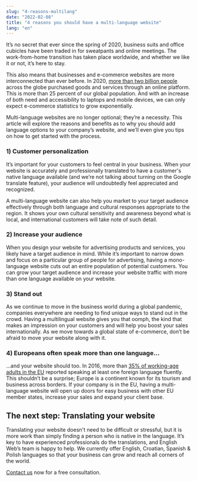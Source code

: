 ```yaml
---
slug: "4-reasons-multilang"
date: "2022-02-08"
title: "4 reasons you should have a multi-language website"
lang: "en"
---
```


It’s no secret that ever since the spring of 2020, business suits and office cubicles have been
traded in for sweatpants and online meetings. The work-from-home transition has taken place
worldwide, and whether we like it or not, it’s here to stay.

This also means that businesses and e-commerce websites are more interconnected than ever before.
In 2020, [more than two billion people](https://www.statista.com/topics/871/online-shopping/#dossierKeyfigures) 
across the globe purchased goods and services through an online platform. This is more than 25 percent of our
global population. And with an increase of both need and accessibility to laptops and mobile devices,
we can only expect e-commerce statistics to grow exponentially.

Multi-language websites are no longer optional; they’re a necessity. This article will
explore the reasons and benefits as to why you should add language options to your company’s
website, and we’ll even give you tips on how to get started with the process.

### 1) Customer personalization

It’s important for your customers to feel central in your business. When your website is accurately and
professionally translated to have a customer's native language available (and we’re not talking
about turning on the Google translate feature), your audience will undoubtedly feel appreciated
and recognized.

A multi-language website can also help you market to your target audience effectively through both
language and cultural responses appropriate to the region. It shows your own cultural sensitivity
and awareness beyond what is local, and international customers will take note of such detail.

### 2) Increase your audience

When you design your website for advertising products and services, you likely have a target
audience in mind. While it’s important to narrow down and focus on a particular group of
people for advertising, having a mono-language website cuts out an entire population of
potential customers. You can grow your target audience and increase your website traffic
with more than one language available on your website.

### 3) Stand out

As we continue to move in the business world during a global pandemic, companies everywhere
are needing to find unique ways to stand out in the crowd. Having a multilingual
website gives you that oomph, the kind that makes an impression on your customers and will
help you boost your sales internationally. As we move towards a global state of
e-commerce, don’t be afraid to move your website along with it.

### 4) Europeans often speak more than one language…

…and your website should too. In 2016, more than
[35% of working-age adults in the EU](https://ec.europa.eu/eurostat/statistics-explained/index.php?title=Foreign_language_skills_statistics#Number_of_foreign_languages_known)
reported  speaking at least one foreign language fluently. This shouldn’t be a surprise;
Europe is a continent known for its tourism and business across borders. If your company
is in the EU, having a multi-language website will open up doors for easy business
with other EU member states, increase your sales and expand your client base.

## The next step: Translating your website

Translating your website doesn't need to be difficult or stressful, but it is
more work than simply finding a person who is native in the language. It’s
key to have experienced professionals do the translations, and English Web’s
team is happy to help. We currently offer English, Croatian, Spanish & Polish
languages so that your business can grow and reach all corners of the world.

[Contact us](https://englishweb.eu/) now for a free consultation.


